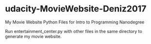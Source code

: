 # udacity-MovieWebsite-Deniz2017
My Movie Website Python Files for Intro to Programming Nanodegree

Run entertainment_center.py with other files in the same directory
to generate my movie website.

